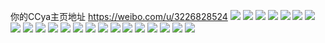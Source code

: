你的CCya主页地址 https://weibo.com/u/3226828524 
![](https://wx4.sinaimg.cn/mw2000/c0557eecly1h86gm7q5jjj20n00rajzm.jpg) 
![](https://wx4.sinaimg.cn/mw2000/c0557eecly1h86gm6tmswj20n00q345z.jpg) 
![](https://wx4.sinaimg.cn/mw2000/c0557eecly1h86gm8jkoyj20n00t2tf6.jpg) 
![](https://wx4.sinaimg.cn/mw2000/c0557eecly1h86gm98e12j20n00rywmx.jpg) 
![](https://wx4.sinaimg.cn/mw2000/c0557eecly1h86gm9vnzjj20n00kitdx.jpg) 
![](https://wx4.sinaimg.cn/mw2000/c0557eecly1h86gmafc74j20n00pyqaa.jpg) 
![](https://wx4.sinaimg.cn/mw2000/c0557eecly1h85abtlkf0j20go0izdi8.jpg) 
![](https://wx4.sinaimg.cn/mw2000/c0557eecly1h85absvo31j20ml0oyadt.jpg) 
![](https://wx4.sinaimg.cn/mw2000/c0557eecly1h84cd0pyd7j20k00sq419.jpg) 
![](https://wx4.sinaimg.cn/mw2000/c0557eecgy1h7zk7g5yx2j20n00udn4w.jpg) 
![](https://wx4.sinaimg.cn/mw2000/c0557eecgy1h7zk7igw2jj20n00umk36.jpg) 
![](https://wx4.sinaimg.cn/mw2000/c0557eecgy1h7zk7jrsvxj20n00udwk6.jpg) 
![](https://wx4.sinaimg.cn/mw2000/c0557eecgy1h7pb3iu0y7j20u0142dzk.jpg) 
![](https://wx4.sinaimg.cn/mw2000/c0557eecgy1h7pb3gpqhbj20u0142dzk.jpg) 
![](https://wx4.sinaimg.cn/mw2000/c0557eecgy1h7pb3p5wltj20u013z1bn.jpg) 
![](https://wx4.sinaimg.cn/mw2000/c0557eecly1h7pb3sk00oj20u0141dwd.jpg) 
![](https://wx4.sinaimg.cn/mw2000/c0557eecly1h7o5i2os0zj20n00u7q8o.jpg) 
![](https://wx4.sinaimg.cn/mw2000/c0557eecly1h7o5i3d1fqj20n00ue7bn.jpg) 
![](https://wx4.sinaimg.cn/mw2000/c0557eecly1h7o5i4f2bbj20n00uiwms.jpg) 
![](https://wx4.sinaimg.cn/mw2000/c0557eecly1h7mrrkliyfj20n00udk1w.jpg) 
![](https://wx4.sinaimg.cn/mw2000/c0557eecly1h7mrrjvk63j20n00uhqb3.jpg) 
![](https://wx4.sinaimg.cn/mw2000/c0557eecly1h7mrrl9tpdj20n00ubaio.jpg) 
